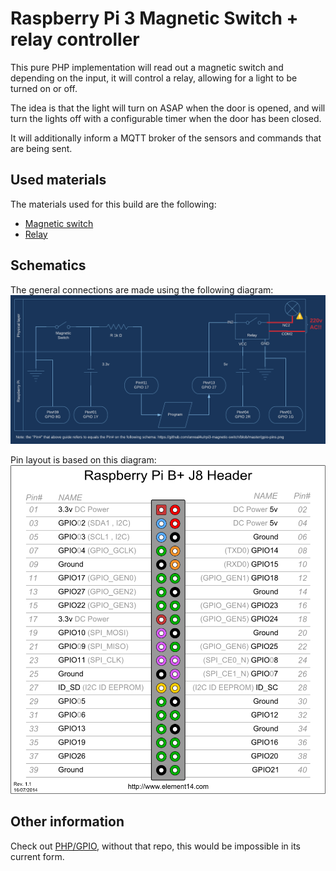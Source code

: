 Raspberry Pi 3 Magnetic Switch + relay controller
===========

This pure PHP implementation will read out a magnetic switch and depending on the input, it will control a relay,
allowing for a light to be turned on or off.

The idea is that the light will turn on ASAP when the door is opened, and will turn the lights off with a configurable
timer when the door has been closed.

It will additionally inform a MQTT broker of the sensors and commands that are being sent.

Used materials
--------

The materials used for this build are the following:

* [Magnetic switch](https://www.aliexpress.com/item/Free-Shipping-5-pcs-MC-38-MC38-Wired-Door-Window-Sensor-Magnetic-Switch-Home-Alarm-System/32255881055.html?spm=a2g0s.9042311.0.0.27424c4dj3ALXd)
* [Relay](https://www.aliexpress.com/item/Freeshipping-New-5V-2-Channel-Relay-Module-Shield-for-Arduino/1726504761.html?spm=a2g0s.9042311.0.0.27424c4dkd67Cr)

Schematics
--------

The general connections are made using the following diagram:
![Connections diagram](/magnetic-switch-kelder-schematics.png)

Pin layout is based on this diagram:
![GPIO pin diagram](/rpi3-gpio-pins.png)

Other information
--------

Check out [PHP/GPIO](https://github.com/PiPHP/GPIO), without that repo, this would be impossible in its current form.
